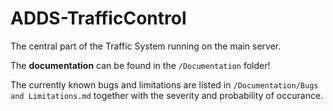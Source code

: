 # ADDS-TrafficControl
The central part of the Traffic System running on the main server.

The **documentation** can be found in the `/Documentation` folder!

The currently known bugs and limitations are listed in
`/Documentation/Bugs and Limitations.md` together with the severity and
probability of occurance.
